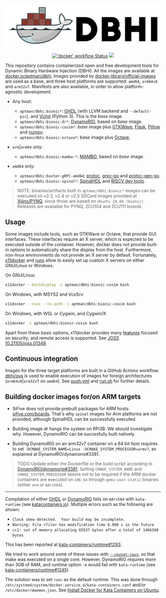 <p align="center">
  <img src="./logo/light.png" width="550"/>
</p>

<p align="center">
  <a title="'push' workflow Status" href="https://github.com/dbhi/containers/actions?query=workflow%3Apush"><img alt="'docker' workflow Status" src="https://img.shields.io/github/workflow/status/dbhi/containers/push?longCache=true&style=flat-square&logo=github&label=push"></a><!--
  -->
  <a title="Docker Hub" href="https://hub.docker.com/r/aptman/dbhi/"><img src="https://img.shields.io/docker/pulls/aptman/dbhi.svg?longCache=true&style=flat-square&logo=docker&logoColor=fff&label=aptman%2Fdbhi"></a><!--
  -->
</p>

This repository contains containerized open and free development tools for Dynamic Binary Hardware Injection (DBHI).
All the images are available at [docker.io/aptman/dbhi](https://hub.docker.com/r/aptman/dbhi/).
Images provided by [docker-library/official-images](https://github.com/docker-library/official-images#architectures-other-than-amd64)
are used as a base, and three host platforms are supported: `amd64`, `arm64v8` and `arm32v7`.
Manifests are also available, in order to allow platform-agnostic development.

- Any host:
  - `aptman/dbhi:bionic*`: [GHDL](https://github.com/ghdl/ghdl) (with LLVM backend and `--default-pic`), and
    [VUnit](https://github.com/VUnit/vunit) (Python 3).
    This is the *base* image.
  - `aptman/dbhi:bionic-dr*`: [DynamoRIO](https://github.com/DynamoRIO/dynamorio), based on *base* image.
  - `aptman/dbhi:bionic-cosim*`: *base* image plus [GTKWave](http://gtkwave.sourceforge.net/),
    [Flask](https://flask.palletsprojects.com/en/1.1.x/), [Pillow](https://pillow.readthedocs.io/en/stable/) and
    [numpy](https://numpy.org/).
  - `aptman/dbhi:bionic-octave*`: *base* image plus [Octave](https://www.gnu.org/software/octave/).

- `arm`|`arm64` only:
  - `aptman/dbhi:bionic-mambo-*`: [MAMBO](https://github.com/beehive-lab/mambo), based on *base* image.

- `amd64` only:
  - `aptman/dbhi:buster-gRPC-amd64`: [protoc](https://github.com/protocolbuffers/protobuf/),
    [grpc-go](https://github.com/grpc/grpc-go) and [protoc-gen-go](https://github.com/golang/protobuf/).
  - `aptman/dbhi:bionic-spinal*`: [SpinalHDL](https://github.com/SpinalHDL/SpinalHDL) and
    [RISCV dev tools](https://static.dev.sifive.com/dev-tools/).


> NOTE: binaries/artifacts built in `aptman/dbhi:bionic*` images can be executed on v2.3, v2.4 or v2.5 SDCard images
> provided at [Xilinx/PYNQ](https://github.com/Xilinx/PYNQ/releases), since those are based on `Ubuntu 18.04 (bionic)`.
> Releases are available for PYNQ, ZCU104 and ZCU111 boards.

## Usage

Some images include tools, such as GTKWave or Octave, that provide GUI interfaces.
These interfaces require an X server, which is expected to be executed outside of the container.
However, docker does not provide built-in options to automatically share the display from the host.
Furthermore, non-linux environments do not provide an X server by default.
Fortunately, [x11docker](https://github.com/mviereck/x11docker) and [runx](https://github.com/mviereck/runx) allow to
easily set up custom X servers on either GNU/Linux or Windows.

On GNU/Linux:

```sh
x11docker --hostdisplay -i aptman/dbhi:bionic-cosim bash
```

On Windows, with MSYS2 and VcxSrv:

```sh
x11docker --runx --no-auth -i aptman/dbhi:bionic-cosim bash
```

On Windows, with WSL or Cygwin, and Cygwin/X:

```sh
x11docker -i aptman/dbhi:bionic-cosim bash
```

Apart from these basic options, x11docker provides many [features](https://github.com/mviereck/x11docker#features)
focused on security; and remote access is supported.
See [JOSS 10.21105/joss.01349](https://joss.theoj.org/papers/10.21105/joss.01349).

## Continuous integration

Images for the three target platforms are built in a GitHub Actions workflow. [dbhi/qus](https://github.com/dbhi/qus) is
used to enable execution of images for foreign architectures (`arm64v8`|`arm32v7` on `amd64`).
See [push.yml](./.github/workflows/push.yml) and [run.sh](./run.sh) for further details.

## Building docker images for/on ARM targets

- SiFive does not provide prebuilt packages for ARM hosts: [sifive.com/boards](https://www.sifive.com/boards/).
  That's why `spinal` images for Arm platforms are not provided, although SpinalHDL can be successfully executed.

- Building image *dr* hangs the system on RPi3B. We should investigate why.
  However, DynamoRIO can be succesfully built natively.

- Building DynamoRIO on an arm32v7 container on a 64 bit host requires to set
  `-DCMAKE_SYSTEM_NAME=Linux -DCMAKE_SYSTEM_PROCESSOR=armv7`, as explained at DynamoRIO/dynamorio#3381.

> TODO Update either the Dockerfile or the build script according to
> [DynamoRIO/dynamorio#3381](https://github.com/DynamoRIO/dynamorio/issues/3381#issuecomment-468541604).
> Setting `CMAKE_SYSTEM_NAME` and `CMAKE_SYSTEM_PROCESSOR` seems not to be required if the ARM docker containers are
> executed on `x86_64` through `qemu-user-static` binaries (either `arm` or `AArch64`).

---

Compilation of either [GHDL](https://github.com/ghdl/ghdl/) or [DynamoRIO](https://github.com/DynamoRIO/dynamorio) fails
on `AArch64` with `kata-runtime` (see [katacontainers.io](https://katacontainers.io/)).
Multiple errors such as the following are shown:

- `Clock skew detected.  Your build may be incomplete.`
- `Warning: File <file> has modification time 0.008 s in the future`
- `cc1: out of memory allocating 65537 bytes after a total of 1466368 bytes`

This has been reported at [kata-containers/runtime#1293](https://github.com/kata-containers/runtime/issues/1293).

We tried to work around some of these issues with [`--cpuset-cpus`](https://docs.docker.com/v17.09/engine/admin/resource_constraints/#cpu),
so that make was executed on a single core.
However, DynamoRIO requires more than 3GB of RAM, and runtime option `-m` would fail with `kata-runtime` (see
[kata-containers/runtime#1245](https://github.com/kata-containers/runtime/issues/1245)).

The solution was to set `runc` as the default runtime. This was done through `/etc/systemd/system/docker.service.d/kata-containers.conf`
and/or `/etc/docker/daemon.json`.
See [Install Docker for Kata Containers on Ubuntu](https://github.com/kata-containers/documentation/blob/master/install/docker/ubuntu-docker-install.md#install-docker-for-kata-containers-on-ubuntu).
